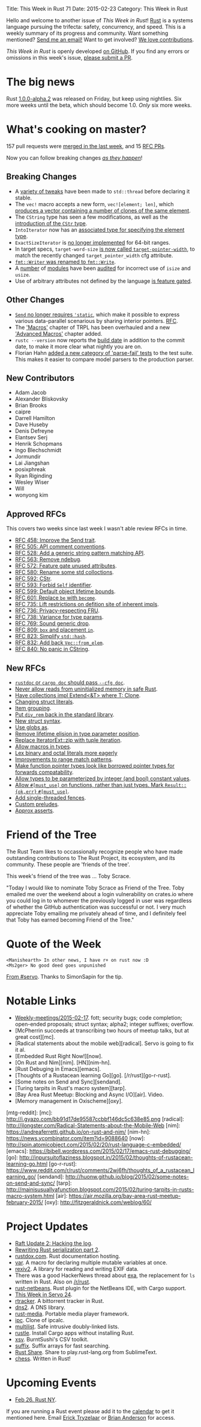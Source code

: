 Title: This Week in Rust 71
Date: 2015-02-23
Category: This Week in Rust

Hello and welcome to another issue of *This Week in Rust*!
[Rust](http://rust-lang.org) is a systems language pursuing the trifecta:
safety, concurrency, and speed. This is a weekly summary of its progress and
community. Want something mentioned? [Send me an
email!](mailto:corey@octayn.net?subject=This%20Week%20in%20Rust%20Suggestion)
Want to get involved? [We love
contributions](https://github.com/rust-lang/rust/wiki/Note-guide-for-new-contributors).

*This Week in Rust* is openly developed [on GitHub](https://github.com/cmr/this-week-in-rust).
If you find any errors or omissions in this week's issue, [please submit a PR](https://github.com/cmr/this-week-in-rust/pulls).

# The big news

Rust [1.0.0-alpha.2] was released on Friday, but keep using
nightlies. Six more weeks until the beta, which should become
1.0. *Only* six more weeks.

[1.0.0-alpha.2]: http://blog.rust-lang.org/2015/02/20/Rust-1.0-alpha2.html

# What's cooking on master?

157 pull requests were [merged in the last week][merged], and 15 [RFC PRs][rfcs].

[merged]: https://github.com/rust-lang/rust/pulls?q=is%3Apr+is%3Amerged+merged%3A2015-02-16..2015-02-23
[rfcs]: https://github.com/rust-lang/rfcs/pulls?q=is%3Apr+is%3Amerged+merged%3A2015-02-16..2015-02-23

Now you can follow breaking changes *[as they happen][BitRust]*!

[BitRust]: http://bitrust.octarineparrot.com/

## Breaking Changes

* A [variety of tweaks][thread] have been made to `std::thread` before
  declaring it stable.
* The `vec!` macro accepts a new form, `vec![element; len]`, which
  [produces a vector containing a number of clones of the same
  element][elem].
* The `CString` type has seen a few modifications, as well as the
  [introduction of the `CStr` type][cstr].
* `IntoIterator` now has an [associated type for specifying the element
  type][into].
* `ExactSizeIterator` is [no longer implemented][exact] for 64-bit
  ranges.
* In target specs, `target-word-size` [is now called
  `target-pointer-width`][tpw], to match the recently changed
  `target_pointer_width` cfg attribute.
* [`fmt::Writer` was renamed to `fmt::Write`][write].
* A [number][audit1] of [modules][audit2] have been [audited][audit3]
  for incorrect use of `isize` and `usize`.
* Use of arbitrary attributes not defined by the language [is feature
  gated][attr].

[cstr]: https://github.com/rust-lang/rust/pull/22482
[elem]: https://github.com/rust-lang/rust/pull/22455
[thread]: https://github.com/rust-lang/rust/pull/22435
[tpw]: https://github.com/rust-lang/rust/pull/22191
[exact]: https://github.com/rust-lang/rust/pull/22299
[write]: https://github.com/rust-lang/rust/pull/22311
[into]: https://github.com/rust-lang/rust/pull/22313
[audit1]: https://github.com/rust-lang/rust/pull/22339
[audit2]: https://github.com/rust-lang/rust/pull/22401
[audit3]: https://github.com/rust-lang/rust/pull/22485
[attr]: https://github.com/rust-lang/rust/pull/22364

## Other Changes

* [`Send` no longer requires `'static`][send], which make it possible
  to express various data-parallel scenarious by sharing interior
  pointers. [RFC][send-rfc].
* The ['Macros'] chapter of TRPL has been overhauled and a new
  ['Advanced Macros'] chapter added.
* `rustc --version` now reports the [build date] in addition to the
  commit date, to make it more clear what nightly you are on.
* Florian Hahn [added a new category of 'parse-fail' tests][parse] to
  the test suite. This makes it easier to compare model parsers to the
  production parser.

[send]: https://github.com/rust-lang/rust/pull/22319
[send-rfc]: https://github.com/rust-lang/rfcs/blob/master/text/0458-send-improvements.md
[build date]: https://github.com/rust-lang/rust/pull/22201
[parse]: https://github.com/rust-lang/rust/pull/22118
['Macros']: http://doc.rust-lang.org/book/macros.html
['Advanced Macros']: http://doc.rust-lang.org/book/advanced-macros.html

## New Contributors

* Adam Jacob
* Alexander Bliskovsky
* Brian Brooks
* caipre
* Darrell Hamilton
* Dave Huseby
* Denis Defreyne
* Elantsev Serj
* Henrik Schopmans
* Ingo Blechschmidt
* Jormundir
* Lai Jiangshan
* posixphreak
* Ryan Riginding
* Wesley Wiser
* Will
* wonyong kim

## Approved RFCs

This covers two weeks since last week I wasn't able review RFCs in time.

* [RFC 458: Improve the Send trait][rfc-458].
* [RFC 505: API comment conventions][rfc-505].
* [RFC 528: Add a generic string pattern matching API][rfc-528].
* [RFC 563: Remove ndebug][rfc-563].
* [RFC 572: Feature gate unused attributes][rfc-572].
* [RFC 580: Rename some std colloctions][rfc-580].
* [RFC 592: CStr][rfc-592].
* [RFC 593: Forbid `Self` identifier][rfc-593].
* [RFC 599: Default object lifetime bounds][rfc-599].
* [RFC 601: Replace `be` with `become`][rfc-601].
* [RFC 735: Lift restrictions on defition site of inherent impls][rfc-735].
* [RFC 736: Privacy-respecting FRU][rfc-736].
* [RFC 738: Variance for type params][rfc-738].
* [RFC 769: Sound generic drop][rfc-769].
* [RFC 809: `box` and placement `in`][rfc-809].
* [RFC 823: Simplify `std::hash`][rfc-823].
* [RFC 832: Add back `Vec::from_elem`][rfc-832].
* [RFC 840: No panic in CString][rfc-840].

[rfc-458]: https://github.com/rust-lang/rfcs/blob/master/text/0458-send-improvements.md
[rfc-505]: https://github.com/rust-lang/rfcs/blob/master/text/0505-api-comment-conventions.md
[rfc-528]: https://github.com/rust-lang/rfcs/blob/master/text/0528-string-patterns.md
[rfc-563]: https://github.com/rust-lang/rfcs/blob/master/text/0563-remove-ndebug.md
[rfc-572]: https://github.com/rust-lang/rfcs/blob/master/text/0572-rustc-attribute.md
[rfc-580]: https://github.com/rust-lang/rfcs/blob/master/text/0580-rename-collections.md
[rfc-592]: https://github.com/rust-lang/rfcs/blob/master/text/0592-c-str-deref.md
[rfc-593]: https://github.com/rust-lang/rfcs/blob/master/text/0593-forbid-Self-definitions.md
[rfc-599]: https://github.com/rust-lang/rfcs/blob/master/text/0599-default-object-bound.md
[rfc-601]: https://github.com/rust-lang/rfcs/blob/master/text/0601-replace-be-with-become.md
[rfc-735]: https://github.com/rust-lang/rfcs/blob/master/text/0735-allow-inherent-impls-anywhere.md
[rfc-736]: https://github.com/rust-lang/rfcs/blob/master/text/0736-privacy-respecting-fru.md
[rfc-738]: https://github.com/rust-lang/rfcs/blob/master/text/0738-variance.md
[rfc-769]: https://github.com/rust-lang/rfcs/blob/master/text/0769-sound-generic-drop.md
[rfc-809]: https://github.com/rust-lang/rfcs/blob/master/text/0809-box-and-in-for-stdlib.md
[rfc-823]: https://github.com/rust-lang/rfcs/blob/master/text/0823-hash-simplification.md
[rfc-832]: https://github.com/rust-lang/rfcs/blob/master/text/0832-from-elem-with-love.md
[rfc-840]: https://github.com/rust-lang/rfcs/blob/master/text/0840-no-panic-in-c-string.md

## New RFCs

* [`rustdoc` or `cargo doc` should pass `--cfg doc`][doc].
* [Never allow reads from uninitialized memory in safe Rust][never].
* [Have collections impl Extend<&T> where T: Clone][extend].
* [Changing struct literals][struct].
* [Item grouping][group].
* [Put `div_rem` back in the standard library][rem].
* [New struct syntax][new].
* [Use globs as][as].
* [Remove lifetime elision in type parameter position][el].
* [Replace IteratorExt::zip with tuple iteration][tup].
* [Allow macros in types][mactype].
* [Lex binary and octal literals more eagerly][lex]
* [Improvements to range match patterns][range].
* [Make function pointer types look like borrowed pointer types for forwards compatability][fn].
* [Allow types to be parameterized by integer (and bool) constant values][bounds].
* [Allow `#[must_use]` on functions, rather than just types. Mark `Result::{ok,err}` `#[must_use]`][must].
* [Add single-threaded fences][fence].
* [Custom preludes][prelude].
* [Approx asserts][approx].

[doc]: https://github.com/rust-lang/rfcs/pull/834
[never]: https://github.com/rust-lang/rfcs/pull/837
[extend]: https://github.com/rust-lang/rfcs/pull/839
[struct]: https://github.com/rust-lang/rfcs/pull/841
[group]: https://github.com/rust-lang/rfcs/pull/849
[rem]: https://github.com/rust-lang/rfcs/pull/850
[new]: https://github.com/rust-lang/rfcs/pull/866
[as]: https://github.com/rust-lang/rfcs/pull/867
[el]: https://github.com/rust-lang/rfcs/pull/869
[tup]: https://github.com/rust-lang/rfcs/pull/870
[mactype]: https://github.com/rust-lang/rfcs/pull/873
[lex]: https://github.com/rust-lang/rfcs/pull/879
[range]: https://github.com/rust-lang/rfcs/pull/880
[fn]: https://github.com/rust-lang/rfcs/pull/883
[bounds]: https://github.com/rust-lang/rfcs/pull/884
[must]: https://github.com/rust-lang/rfcs/pull/886
[fence]: https://github.com/rust-lang/rfcs/pull/888
[prelude]: https://github.com/rust-lang/rfcs/pull/890
[approx]: https://github.com/rust-lang/rfcs/pull/897

# Friend of the Tree

The Rust Team likes to occassionally recognize people who have made
outstanding contributions to The Rust Project, its ecosystem, and its
community. These people are 'friends of the tree'.

This week's friend of the tree was ... Toby Scrace.

"Today I would like to nominate Toby Scrace as Friend of the
Tree. Toby emailed me over the weekend about a login vulnerability on
crates.io where you could log in to whomever the previously logged in
user was regardless of whether the GitHub authentication was
successful or not. I very much appreciate Toby emailing me privately
ahead of time, and I definitely feel that Toby has earned becoming
Friend of the Tree."

# Quote of the Week

```
<Manishearth> In other news, I have r+ on rust now :D
<Ms2ger> No good deed goes unpunished
```

[From #servo](http://logs.glob.uno/?c=mozilla%23servo&s=21+Feb+2015&e=21+Feb+2015&h=In+other+news#c175503). Thanks to SimonSapin for the tip.

# Notable Links

* [Weekly-meetings/2015-02-17][mtg]. fott; security bugs; code completion; open-ended proposals; struct syntax; alpha2; integer suffixes; overflow.
* [McPherrin succeeds at transcribing two hours of meetup talks, but
  at great cost][mc].
* [Radical statements about the mobile web][radical]. Servo is going to fix it al.
* [Embedded Rust Right Now!][now].
* [On Rust and Nim][nim]. [HN][nim-hn].
* [Rust Debuging in Emacs][emacs].
* [Thoughts of a Rustacean learning Go][go]. [/r/rust][go-r-rust].
* [Some notes on Send and Sync][sendand].
* [Turing tarpits in Rust's macro system][tarp].
* [Bay Area Rust Meetup: Blocking and Async I/O][air]. Video.
* [Memory management in Oxischeme][oxy].

[mtg]: https://github.com/rust-lang/meeting-minutes/blob/master/weekly-meetings/2015-02-17.md
[mtg-reddit]:
[mc]: http://i.gyazo.com/bb91d17de95587ccbbf146dc5c638e85.png
[radical]: http://jlongster.com/Radical-Statements-about-the-Mobile-Web
[nim]: https://andreaferretti.github.io/on-rust-and-nim/
[nim-hn]: https://news.ycombinator.com/item?id=9088640
[now]: http://spin.atomicobject.com/2015/02/20/rust-language-c-embedded/
[emacs]: https://bjbell.wordpress.com/2015/02/17/emacs-rust-debugging/
[go]: http://inpursuitoflaziness.blogspot.in/2015/02/thoughts-of-rustacean-learning-go.html
[go-r-rust]: https://www.reddit.com/r/rust/comments/2wj6fh/thoughts_of_a_rustacean_learning_go/
[sendand]: http://huonw.github.io/blog/2015/02/some-notes-on-send-and-sync/
[tarp]: http://mainisusuallyafunction.blogspot.com/2015/02/turing-tarpits-in-rusts-macro-system.html
[air]: https://air.mozilla.org/bay-area-rust-meetup-february-2015/
[oxy]: http://fitzgeraldnick.com/weblog/60/

# Project Updates

* [Raft Update 2: Hacking the log][raft].
* [Rewriting Rust serialization part 2][ser].
* [rustdox.com]. Rust documentation hosting.
* [var]. A macro for declaring multiple mutable variables at once.
* [rexiv2]. A library for reading and writing EXIF data.
* There was a good HackerNews thread about [exa], the replacement for `ls` written in Rust. Also
  on [/r/rust][exa-r-rust].
* [rust-netbeans]. Rust plugin for the NetBeans IDE, with Cargo support.
* [This Week in Servo 24][twis].
* [rtracker]. A bittorrent tracker in Rust.
* [dns2]. A DNS library.
* [rust-media]. Portable media player framework.
* [ipc]. Clone of ipcalc.
* [multilist]. Safe intrusive doubly-linked lists.
* [rustle]. Install Cargo apps without installing Rust.
* [xsv]. BurntSushi's CSV toolkit.
* [suffix]. Suffix arrays for fast searching.
* [Rust Share]. Share to play.rust-lang.org from SublimeText.
* [chess]. Written in Rust!

[var]: http://users.rust-lang.org/t/ann-var-is-a-macro-for-declaring-multiple-mutable-variables-at-once/370
[rexiv2]: http://users.rust-lang.org/t/announcing-rexiv2-library-for-image-metadata-request-for-code-review/414
[exa]: https://news.ycombinator.com/item?id=9087108
[exa-r-rust]: https://www.reddit.com/r/rust/comments/2wp3pp/ive_added_loads_more_features_to_exa_my_ls/
[rust-netbeans]: https://github.com/drrb/rust-netbeans
[raft]: http://www.hoverbear.org/2015/02/18/raft-update-2/
[ser]: http://erickt.github.io/blog/2015/02/13/rewriting-rust-serialization-there-can-be-only-one-serde/
[twis]: http://blog.servo.org/2015/02/18/twis-24/
[rtracker]: https://github.com/brutal-chaos/rtracker
[dns2]: https://github.com/mahkoh/dns2
[rustdox.com]: https://www.reddit.com/r/rust/comments/2wku7e/introducing_rustdoxcom_alpha_an_easy_way_to_host/
[rust-media]: https://github.com/pcwalton/rust-media
[ipc]: https://github.com/mfs/ipc
[multilist]: https://github.com/pcwalton/multilist
[rustle]: https://github.com/brson/rustle
[xsv]: https://www.reddit.com/r/rust/comments/2wrtjn/a_fast_csv_toolkit_written_in_rust/
[suffix]: https://github.com/BurntSushi/suffix
[Rust Share]: https://github.com/GravityScore/Rust-Share
[chess]: https://github.com/Yayformee/chess

# Upcoming Events

* [Feb 26. Rust NY][ny].

[ny]: http://www.meetup.com/Rust-NYC/

If you are running a Rust event please add it to the [calendar] to get
it mentioned here. Email [Erick Tryzelaar][erickt] or [Brian
Anderson][brson] for access.

[calendar]: https://www.google.com/calendar/embed?src=apd9vmbc22egenmtu5l6c5jbfc%40group.calendar.google.com
[erickt]: mailto:erick.tryzelaar@gmail.com
[brson]: mailto:banderson@mozilla.com
